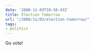 ```yaml
---
date: '2008-11-03T19:38:43Z'
title: Election Tomorrow
url: "/2008/11/03/election-tomorrow/"
tags:
- politics
---
```

<p>Go vote!</p>
